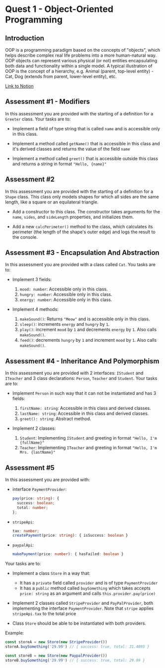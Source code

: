 # Quest 1 - Object-Oriented Programming

## Introduction

OOP is a programming paradigm based on the concepts of "objects", which helps describe complex real life problems into a more human-natural way. OOP objects can represent various physical (or not) entities encapsulating both data and functionality within a single model. A typical illustration of OOP is the concept of a hierarchy, e.g. Animal (parent, top-level entity) - Cat, Dog (extends from parent, lower-level entity), etc.

[Link to Notion](https://www.notion.so/mkit/Object-Oriented-Programming-OOP-1d516d7c57764e02b31d0eaa719b1bf2)

## Assessment #1 - Modifiers

In this assessment you are provided with the starting of a definition for a `Greeter` class. Your tasks are to:

- Implement a field of type string that is called `name` and is accessible only in this class.

- Implement a method called `getName()` that is accessible in this class and it's derived classes and returns the value of the field `name`

- Implement a method called `greet()` that is accessible outside this class and returns a string in format `"Hello, {name}"`

## Assessment #2

 In this assessment you are provided with the starting of a definition for a `Shape` class. This class only models shapes for which all sides are the same length, like a square or an equilateral triangle.

- Add a constructor to this class. The constructor takes arguments for the `name`, `sides`, and `sideLength` properties, and initializes them.

- Add a new `calcPerimeter()` method to the class, which calculates its perimeter (the length of the shape's outer edge) and logs the result to the console.

## Assessment #3 - Encapsulation And Abstraction

In this assessment you are provided with a class called `Cat`. You tasks are to:

- Implement 3 fields: 
    1. `mood: number`:  Accessible only in this class.
    2. `hungry: number`:  Accessible only in this class.
    3. `energy: number`:  Accessible only in this class.

- Implement 4 methods:
    1. `makeSound()`: Returns `"Meow"` and is accessible only in this class.
    2. `sleep()`: increments `energy` and `hungry` by `1`.
    3. `play()`: increment `mood` by `1` and decrements `energy` by `1`. Also calls `makeSound()`.
    4. `feed()`: decrements `hungry` by `1` and increment `mood` by `1`. Also calls `makeSound()`.


## Assessment #4 - Inheritance And Polymorphism

In this assessment you are provided with 2 interfaces: `IStudent` and `ITeacher` and 3 class declarations: `Person`, `Teacher` and `Student`. Your tasks are to:

- Implement `Person` in such way that it can not be instantiated and has 3 fields:
    1. `firstName: string`: Accessible in this class and derived classes.
    2. `lastName: string`: Accessible in this class and derived classes.
    3. `greet(): string`: Abstract method.

- Implement 2 classes:
    1. `Student`: Implementing `IStudent` and greeting in format `"Hello, I'm {fullName}"`
    2. `Teacher`: Implementing `ITeacher` and greeting in format `"Hello, I'm Mrs. {lastName}"`

## Assessment #5

In this assessment you are provided with: 

- interface `PaymentProvider`:
  ```typescript
  pay(price: string): {
    success: boolean;
    total: number;
  };
  ```
- `stripeApi`: 
  ```typescript
  tax: number;
  createPayment(price: string): { isSuccess: boolean }
  ```
- `paypalApi`:
    ```typescript
    makePayment(price: number): { hasFailed: boolean }
    ```

Your tasks are to: 

- Implement a class `Store` in a way that:
  - It has a `private` field called `provider` and is of type `PaymentProvider`
  - It has a `public` method called `buySomething` which takes accepts `price: string` as an argument and calls `this.provider.pay(price)`

- Implement 2 classes called `StripeProvider` and `PayPalProvider`, both implementing the interface `PaymentProvider`. Note that `stripe` applies `stripeApi.tax` to the total price

- Class `Store` should be able to be instantiated with both providers.

Example: 
```typescript
const storeA = new Store(new StripeProvider())
storeA.buySomething('29.99') // { success: true, total: 31.4895 }

const storeB = new Store(new PaypalProvider())
storeB.buySomething('29.99') // { success: true, total: 29.99 }

```